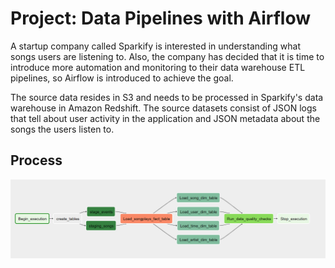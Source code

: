 # Project: Data Pipelines with Airflow
A startup company called Sparkify is interested in understanding what songs users are listening to. Also, the company has decided that it is time to introduce more automation and monitoring to their data warehouse ETL pipelines, so Airflow is introduced to achieve the goal.

The source data resides in S3 and needs to be processed in Sparkify's data warehouse in Amazon Redshift. The source datasets consist of JSON logs that tell about user activity in the application and JSON metadata about the songs the users listen to.

## Process
<img src="https://github.com/shanrulin/Data-Engineer-project/blob/main/DAG.PNG">
